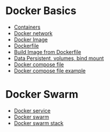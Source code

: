 # Docker Basics

- <a href="docker/1_containers.md" target="_blanck" >Containers</a>
- <a href="docker/2_docker_networks.md" target="_blanck" >Docker network</a>
- <a href="docker/3_images.md" target="_blanck" >Docker Image</a>
- <a href="docker/4_dockerfile.md" target="_blanck" >Dockerfile</a>
- <a href="docker/5_build_image_dokcerfile.md" target="_blanck" >Build Image from Dockerfile</a>
- <a href="docker/6_Persistent_data_volumes.md" target="_blanck" >Data Persistent, volumes, bind mount</a>
- <a href="docker/7_docker_compose.md" target="_blanck" >Docker compose file</a>
- <a href="docker/8_sample_compose_exam.yml" target="_blanck" >Docker compose file example</a>

# Docker Swarm

- <a href="docker/9_docker_service.md" target="_blanck" >Docker service</a>
- <a href="docker/10_docker_swarm.md" target="_blanck" >Docker swarm</a>
- <a href="docker/11_swarm_stacks.md" target="_blanck" >Docker swarm stack</a>
